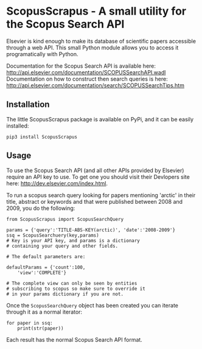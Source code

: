 # ScopusScrapus - A small utility for the Scopus Search API
Elsevier is kind enough to make its database of scientific papers accessible through a web API. This
small Python module allows you to access it programatically with Python.

Documentation for the Scopus Search API is available here: http://api.elsevier.com/documentation/SCOPUSSearchAPI.wadl
Documentation on how to construct then search queries is here: http://api.elsevier.com/documentation/search/SCOPUSSearchTips.htm

## Installation

The little ScopusScrapus package is available on PyPi, and it can be easily installed:

```
pip3 install ScopusScrapus
```

## Usage
To use the Scopus Search API (and all other APIs provided by Elsevier) require an API key to use. To get one you
should visit their Devlopers site here: http://dev.elsevier.com/index.html.

To run a scopus search query looking for papers mentioning 'arctic' in their title, abstract or keywords and that were
published between 2008 and 2009, you do the following:

```
from ScopusScrapus import ScopusSearchQuery

params = {'query':'TITLE-ABS-KEY(arctic)', 'date':'2008-2009'}
ssq = ScopusSearchuery(key,params)
# Key is your API key, and params is a dictionary
# containing your query and other fields.

# The default parameters are:

defaultParams = {'count':100,
    'view':'COMPLETE'}

# The complete view can only be seen by entities
# subscribing to scopus so make sure to override it
# in your params dictionary if you are not.
```

Once the `ScopusSearchQuery` object has been created you can iterate through it as a normal iterator:

```
for paper in ssq:
    print(str(paper))
```

Each result has the normal Scopus Search API format.
